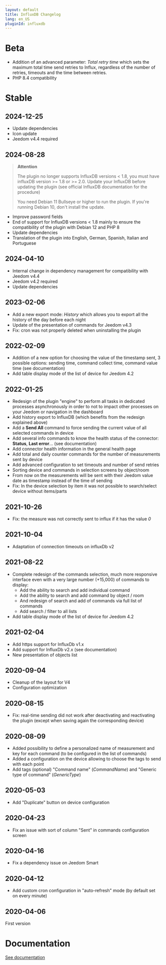 ```yaml
---
layout: default
title: InfluxDB Changelog
lang: en_US
pluginId: influxdb
---
```


# Beta

- Addition of an advanced parameter: *Total retry time* which sets the maximum total time send retries to Influx, regardless of the number of retries, timeouts and the time between retries.
- PHP 8.4 compatibility

# Stable

## 2024-12-25

- Update dependencies
- Icon update
- Jeedom v4.4 required

## 2024-08-28

> **Attention**
>
> The plugin no longer supports InfluxDB versions < 1.8, you must have influxDB version >= 1.8 or >= 2.0. Update your InfluxDB before updating the plugin (see official InfluxDB documentation for the procedure)
>
> You need Debian 11 Bullseye or higher to run the plugin. If you're running Debian 10, don't install the update.

- Improve password fields
- End of support for InfluxDB versions < 1.8 mainly to ensure the compatibility of the plugin with Debian 12 and PHP 8
- Update dependencies
- Translation of the plugin into English, German, Spanish, Italian and Portuguese

## 2024-04-10

- Internal change in dependency management for compatibility with Jeedom v4.4
- Jeedom v4.2 required
- Update dependencies

## 2023-02-06

- Add a new export mode: *History* which allows you to export all the history of the day before each night
- Update of the presentation of commands for Jeedom v4.3
- Fix: cron was not properly deleted when uninstalling the plugin

## 2022-02-09

- Addition of a new option for choosing the value of the timestamp sent, 3 possible options: sending time, command collect time, command value time (see documentation)
- Add table display mode of the list of device for Jeedom 4.2

## 2022-01-25

- Redesign of the plugin "engine" to perform all tasks in dedicated processes asynchronously in order to not to impact other processes on your Jeedom or navigation in the dashboard
- Add history export to InfluxDB (which benefits from the redesign explained above)
- Add a **Send All** command to force sending the current value of all selected commands in device
- Add several info commands to know the health status of the connector: **Status**, **Last error**... (see documentation)
- Add connector health information in the general health page
- Add total and daily counter commands for the number of measurements sent by device
- Add advanced configuration to set timeouts and number of send retries
- Sorting device and commands in selection screens by object/room
- From now on the measurements will be sent with their Jeedom value date as timestamp instead of the time of sending
- Fix: In the device selection by item it was not possible to search/select device without items/parts

## 2021-10-26

- Fix: the measure was not correctly sent to influx if it has the value *0*

## 2021-10-04

- Adaptation of connection timeouts on influxDb v2

## 2021-08-22

- Complete redesign of the commands selection, much more responsive interface even with a very large number (+15,000) of commands to display:
  - Add the ability to search and add individual command
  - Add the ability to search and add command by object / room
  - And redesign of search and add of commands via full list of commands
  - Add search / filter to all lists
- Add table display mode of the list of device for Jeedom 4.2

## 2021-02-04

- Add https support for InfluxDb v1.x
- Add support for InfluxDb v2.x (see documentation)
- New presentation of objects list

## 2020-09-04

- Cleanup of the layout for V4
- Configuration optimization

## 2020-08-15

- Fix: real-time sending did not work after deactivating and reactivating the plugin (except when saving again the corresponding device)

## 2020-08-09

- Added possibility to define a personalized name of measurement and key for each command (to be configured in the list of commands)
- Added a configuration on the device allowing to choose the tags to send with each point
- Add tags (optional) "Command name" (*CommandName*) and "Generic type of command" (*GenericType*)

## 2020-05-03

- Add "Duplicate" button on device configuration

## 2020-04-23

- Fix an issue with sort of column "Sent" in commands configuration screen

## 2020-04-16

- Fix a dependency issue on Jeedom Smart

## 2020-04-12

- Add custom cron configuration in "auto-refresh" mode (by default set on every minute)

## 2020-04-06

First version

# Documentation

[See documentation]({{site.baseurl}}/{{page.pluginId}}/{{page.lang}})
